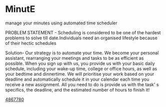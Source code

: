 # MinutE
manage your minutes using automated time scheduler

PROBLEM STATEMENT - 
Scheduling is considered to be one of the hardest problems to solve till date.Individuals need an organised lifestyle because of their hectic schedules

Solution-
Our strategy is to automate your time. We become your
personal assistant, rearranging your meetings and
tasks to be as efficient as possible.
When you sign up with us, you provide us with your
basic daily schedule, including your wake-up time,
college or office hours, as well as your bedtime and
dinnertime. We will prioritise your work based on your
deadline and automatically schedule it in your calendar
each time you receive a new assignment. All you need
to do is provide us with the task'
s specifics, the deadline,
and the estimated number of hours to finish it!





[4867780](https://user-images.githubusercontent.com/113001778/223043159-25ac6910-fba0-446b-b08f-a53d481f3736.jpg)



